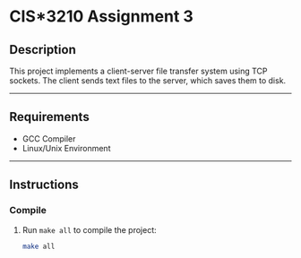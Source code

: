 # CIS*3210 Assignment 3

## Description
This project implements a client-server file transfer system using TCP sockets. The client sends text files to the server, which saves them to disk.

---

## Requirements
- GCC Compiler
- Linux/Unix Environment

---

## Instructions

### Compile
1. Run `make all` to compile the project:
   ```bash
   make all
